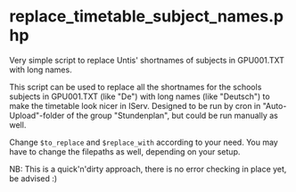 # replace_timetable_subject_names.php
Very simple script to replace Untis' shortnames of subjects in GPU001.TXT with long names.

This script can be used to replace all the shortnames for the schools subjects in GPU001.TXT (like "De") with long names (like "Deutsch") to make the timetable look nicer in IServ. 
Designed to be run by cron in "Auto-Upload"-folder of the group "Stundenplan", but could be run manually as well.

Change ``$to_replace`` and ``$replace_with`` according to your need. You may have to change the filepaths as well, depending on your setup.

NB: This is a quick'n'dirty approach, there is no error checking in place yet, be advised :)
